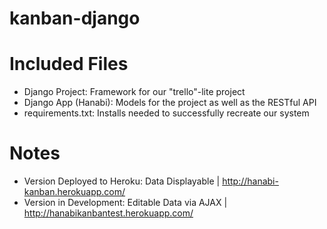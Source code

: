 # kanban-django

# Included Files
  - Django Project: Framework for our "trello"-lite project
  - Django App (Hanabi): Models for the project as well as the RESTful API
  - requirements.txt: Installs needed to successfully recreate our system

# Notes
  - Version Deployed to Heroku: Data Displayable | http://hanabi-kanban.herokuapp.com/
  - Version in Development: Editable Data via AJAX | http://hanabikanbantest.herokuapp.com/
